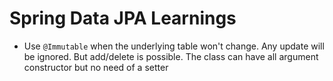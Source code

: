 # Spring Data JPA Learnings

* Use `@Immutable` when the underlying table won't change. Any update will be ignored. But add/delete is possible. The class can have all argument constructor but no need of a setter
